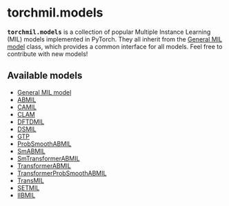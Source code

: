 # torchmil.models

<tt><b>torchmil.models</b></tt> is a collection of popular Multiple Instance Learning (MIL) models implemented in PyTorch.
They all inherit from the [General MIL model](mil_model.md) class, which provides a common interface for all models. Feel free to contribute with new models!

## Available models
- [General MIL model](mil_model.md)
- [ABMIL](abmil.md)
- [CAMIL](camil.md)
- [CLAM](clam.md)
- [DFTDMIL](dtfdmil.md)
- [DSMIL](dsmil.md)
- [GTP](gtp.md)
- [ProbSmoothABMIL](prob_smooth_abmil.md)
- [SmABMIL](sm_abmil.md)
- [SmTransformerABMIL](sm_transformer_abmil.md)
- [TransformerABMIL](transformer_abmil.md)
- [TransformerProbSmoothABMIL](transformer_prob_smooth_abmil.md)
- [TransMIL](transmil.md)
- [SETMIL](setmil.md)
- [IIBMIL](iibmil.md)
